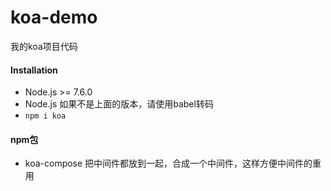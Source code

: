 # koa-demo
我的koa项目代码

#### Installation
- Node.js >= 7.6.0
- Node.js 如果不是上面的版本，请使用babel转码
- `npm i koa`

#### npm包
- koa-compose 把中间件都放到一起，合成一个中间件，这样方便中间件的重用
